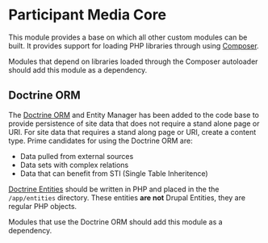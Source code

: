 # Participant Media Core

This module provides a base on which all other custom modules can be built. It
provides support for loading PHP libraries through using
[Composer](https://getcomposer.org/).

Modules that depend on libraries loaded through the Composer autoloader should
add this module as a dependency.

## Doctrine ORM

The [Doctrine ORM](http://www.doctrine-project.org/projects/orm.html) and Entity
Manager has been added to the code base to provide persistence of site data that
does not require a stand alone page or URI. For site data that requires a stand
along page or URI, create a content type. Prime candidates for using the
Doctrine ORM are:
  - Data pulled from external sources
  - Data sets with complex relations
  - Data that can benefit from STI (Single Table Inheritence)

[Doctrine Entities](http://docs.doctrine-project.org/projects/doctrine-orm/en/latest/reference/basic-mapping.html)
should be written in PHP and placed in the the `/app/entities` directory. These
entities **are not** Drupal Entities, they are regular PHP objects.

Modules that use the Doctrine ORM should add this module as a dependency.
